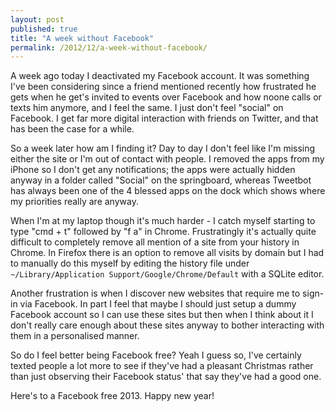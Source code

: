 ```yaml
---
layout: post
published: true
title: "A week without Facebook"
permalink: /2012/12/a-week-without-facebook/
---
```


A week ago today I deactivated my Facebook account. It was something I've been considering since a friend mentioned recently how frustrated he gets when he get's invited to events over Facebook and how noone calls or texts him anymore, and I feel the same. I just don't feel "social" on Facebook. I get far more digital interaction with friends on Twitter, and that has been the case for a while.

So a week later how am I finding it? Day to day I don't feel like I'm missing either the site or I'm out of contact with people. I removed the apps from my iPhone so I don't get any notifications; the apps were actually hidden anyway in a folder called "Social" on the springboard, whereas Tweetbot has always been one of the 4 blessed apps on the dock which shows where my priorities really are anyway.

When I'm at my laptop though it's much harder - I catch myself starting to type "cmd + t" followed by "f a" in Chrome. Frustratingly it's actually quite difficult to completely remove all mention of a site from your history in Chrome. In Firefox there is an option to remove all visits by domain but I had to manually do this myself by editing the history file under `~/Library/Application Support/Google/Chrome/Default` with a SQLite editor.

Another frustration is when I discover new websites that require me to sign-in via Facebook. In part I feel that maybe I should just setup a dummy Facebook account so I can use these sites but then when I think about it I don't really care enough about these sites anyway to bother interacting with them in a personalised manner.

So do I feel better being Facebook free? Yeah I guess so, I've certainly texted people a lot more to see if they've had a pleasant Christmas rather than just observing their Facebook status' that say they've had a good one.

Here's to a Facebook free 2013. Happy new year!